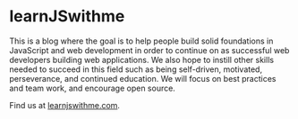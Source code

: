# learnJSwithme

This is a blog where the goal is to help people build solid foundations in JavaScript and web development in order to continue on as successful web developers building web applications. We also hope to instill other skills needed to succeed in this field such as being self-driven, motivated, perseverance, and continued education. We will focus on best practices and team work, and encourage open source. 

Find us at [learnjswithme.com](https://learnjswith.me/).
